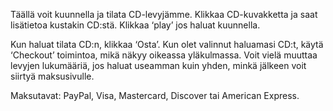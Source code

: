
Täällä voit kuunnella ja tilata CD-levyjämme.
Klikkaa CD-kuvakketta ja saat lisätietoa kustakin CD:stä.
Klikkaa ‘play’ jos haluat kuunnella.

Kun haluat tilata CD:n, klikkaa ‘Osta’.
Kun olet valinnut haluamasi CD:t, käytä ‘Checkout’ toimintoa, mikä näkyy oikeassa yläkulmassa. Voit vielä muuttaa levyjen lukumääriä, jos haluat useamman kuin yhden, minkä jälkeen voit siirtyä maksusivulle.

Maksutavat: PayPal, Visa, Mastercard, Discover tai American Express.
